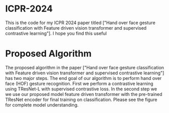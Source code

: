 # ICPR-2024
This is the code for my ICPR 2024 paper titled ["Hand over face gesture classification with Feature
driven vision transformer and supervised
contrastive learning"]. I hope you find this useful 
# Proposed Algorithm

The proposed algorithm in the paper ["Hand over face gesture classification with Feature
driven vision transformer and supervised
contrastive learning"] has two major steps. The end goal of our algorithm is to perform hand over face (HOF) gesture recognition.
First we perform a contrastive learning using TResNet-L with supervised contrastive loss. 
In the second step we we use our proposed model feature driven transformer with the pre-trained TResNet encoder for final training on classification.
Please see the figure for complete model understanding.
